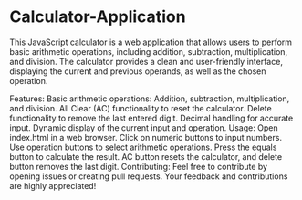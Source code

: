 # Calculator-Application
This JavaScript calculator is a web application that allows users to perform basic arithmetic operations, including addition, subtraction, multiplication, and division. The calculator provides a clean and user-friendly interface, displaying the current and previous operands, as well as the chosen operation.

Features:
  Basic arithmetic operations: Addition, subtraction, multiplication, and division.
  All Clear (AC) functionality to reset the calculator.
  Delete functionality to remove the last entered digit.
  Decimal handling for accurate input.
  Dynamic display of the current input and operation.
Usage:
  Open index.html in a web browser.
  Click on numeric buttons to input numbers.
  Use operation buttons to select arithmetic operations.
  Press the equals button to calculate the result.
  AC button resets the calculator, and delete button removes the last digit.
Contributing:
Feel free to contribute by opening issues or creating pull requests. Your feedback and contributions are highly appreciated!
